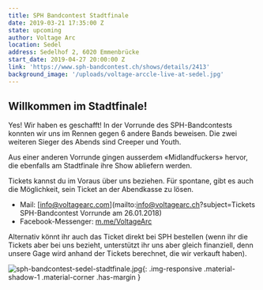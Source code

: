 ```yaml
---
title: SPH Bandcontest Stadtfinale
date: 2019-03-21 17:35:00 Z
state: upcoming
author: Voltage Arc
location: Sedel
address: Sedelhof 2, 6020 Emmenbrücke
start_date: 2019-04-27 20:00:00 Z
link: 'https://www.sph-bandcontest.ch/shows/details/2413'
background_image: '/uploads/voltage-arccle-live-at-sedel.jpg'
---
```


## Willkommen im Stadtfinale!

Yes! Wir haben es geschafft! In der Vorrunde des SPH-Bandcontests konnten wir uns im Rennen gegen 6 andere Bands beweisen. Die zwei weiteren Sieger des Abends sind Creeper und Youth.

Aus einer anderen Vorrunde gingen ausserdem «Midlandfuckers» hervor, die ebenfalls am Stadtfinale ihre Show abliefern werden.

Tickets kannst du im Voraus über uns beziehen. Für spontane, gibt es auch die Möglichkeit, sein Ticket an der Abendkasse zu lösen.

* Mail: [info@voltagearc.com](mailto:info@voltagearc.ch?subject=Tickets SPH-Bandcontest Vorrunde am 26.01.2018)
* Facebook-Messenger: [m.me/VoltageArc](https://m.me/VoltageArc)

Alternativ könnt ihr auch das Ticket direkt bei SPH bestellen (wenn ihr die Tickets aber bei uns bezieht, unterstützt ihr uns aber gleich finanziell, denn unsere Gage wird anhand der Tickets berechnet, die wir verkauft haben).

![sph-bandcontest-sedel-stadtfinale.jpg](/uploads/sph-bandcontest-sedel-stadtfinale.jpg){: .img-responsive .material-shadow-1 .material-corner .has-margin }